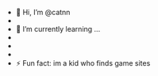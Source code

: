 - 👋 Hi, I’m @catnn
- 
- 🌱 I’m currently learning ...
- 
- 
- 
- ⚡ Fun fact: im a kid who finds game sites

<!---
catnn/catnn is a ✨ special ✨ repository because its `README.md` (this file) appears on your GitHub profile.
You can click the Preview link to take a look at your changes.
--->

